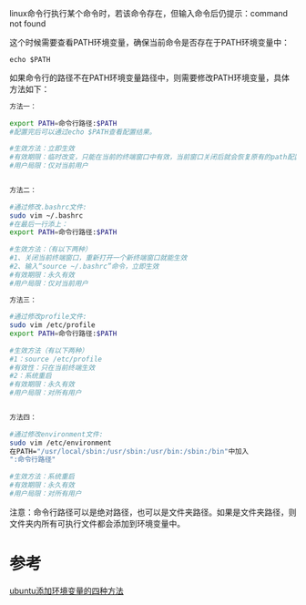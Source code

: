 linux命令行执行某个命令时，若该命令存在，但输入命令后仍提示：command not found

这个时候需要查看PATH环境变量，确保当前命令是否存在于PATH环境变量中：

    echo $PATH

如果命令行的路径不在PATH环境变量路径中，则需要修改PATH环境变量，具体方法如下：

```sh
方法一：
 
export PATH=命令行路径:$PATH
#配置完后可以通过echo $PATH查看配置结果。
 
#生效方法：立即生效
#有效期限：临时改变，只能在当前的终端窗口中有效，当前窗口关闭后就会恢复原有的path配置
#用户局限：仅对当前用户
```

```sh

方法二：
 
#通过修改.bashrc文件:
sudo vim ~/.bashrc 
#在最后一行添上：
export PATH=命令行路径:$PATH
 
#生效方法：（有以下两种）
#1、关闭当前终端窗口，重新打开一个新终端窗口就能生效
#2、输入“source ~/.bashrc”命令，立即生效
#有效期限：永久有效
#用户局限：仅对当前用户
```

```sh
方法三：
 
#通过修改profile文件:
sudo vim /etc/profile
export PATH=命令行路径:$PATH
 
#生效方法（有以下两种）
#1：source /etc/profile
#有效性：只在当前终端生效
#2：系统重启
#有效期限：永久有效
#用户局限：对所有用户
```

```sh

方法四：
 
#通过修改environment文件:
sudo vim /etc/environment
在PATH="/usr/local/sbin:/usr/sbin:/usr/bin:/sbin:/bin"中加入 
":命令行路径"
 
#生效方法：系统重启
#有效期限：永久有效
#用户局限：对所有用户
```

 注意：命令行路径可以是绝对路径，也可以是文件夹路径。如果是文件夹路径，则文件夹内所有可执行文件都会添加到环境变量中。

 # 参考

<a href="https://blog.csdn.net/K_K_yl/article/details/119756206?spm=1001.2014.3001.5506">ubuntu添加环境变量的四种方法</a>

